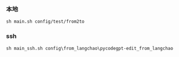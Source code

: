 ### 本地
```
sh main.sh config/test/from2to
```


### ssh
```
sh main_ssh.sh config\from_langchao\pycodegpt-edit_from_langchao
```

